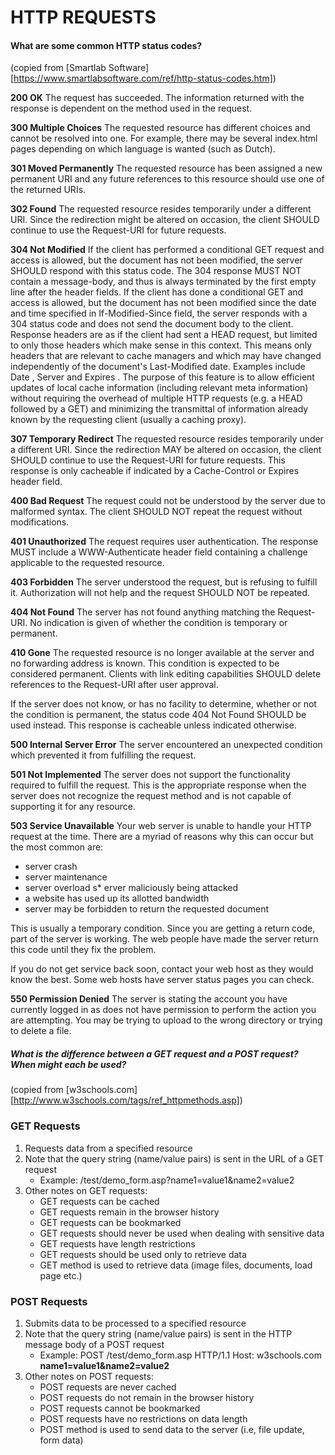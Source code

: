 # HTTP REQUESTS

#### What are some common HTTP status codes?
(copied from [Smartlab Software][https://www.smartlabsoftware.com/ref/http-status-codes.htm])

**200 OK**
The request has succeeded. The information returned with the response is dependent on the method used in the request.

**300 Multiple Choices**
The requested resource has different choices and cannot be resolved into one. For example, there may be several index.html pages depending on which language is wanted (such as Dutch).

**301 Moved Permanently**
The requested resource has been assigned a new permanent URI and any future references to this resource should use one of the returned URIs.

**302 Found**
The requested resource resides temporarily under a different URI. Since the redirection might be altered on occasion, the client SHOULD continue to use the Request-URI for future requests.

**304 Not Modified**
If the client has performed a conditional GET request and access is allowed, but the document has not been modified, the server SHOULD respond with this status code. The 304 response MUST NOT contain a message-body, and thus is always terminated by the first empty line after the header fields. If the client has done a conditional GET and access is allowed, but the document has not been modified since the date and time specified in If-Modified-Since field, the server responds with a 304 status code and does not send the document body to the client. Response headers are as if the client had sent a HEAD request, but limited to only those headers which make sense in this context. This means only headers that are relevant to cache managers and which may have changed independently of the document's Last-Modified date. Examples include Date , Server and Expires . The purpose of this feature is to allow efficient updates of local cache information (including relevant meta information) without requiring the overhead of multiple HTTP requests (e.g. a HEAD followed by a GET) and minimizing the transmittal of information already known by the requesting client (usually a caching proxy).

**307 Temporary Redirect**
The requested resource resides temporarily under a different URI. Since the redirection MAY be altered on occasion, the client SHOULD continue to use the Request-URI for future requests. This response is only cacheable if indicated by a Cache-Control or Expires header field.

**400 Bad Request**
The request could not be understood by the server due to malformed syntax. The client SHOULD NOT repeat the request without modifications.

**401 Unauthorized**
The request requires user authentication. The response MUST include a WWW-Authenticate header field containing a challenge applicable to the requested resource.

**403 Forbidden**
The server understood the request, but is refusing to fulfill it. Authorization will not help and the request SHOULD NOT be repeated.

**404 Not Found**
The server has not found anything matching the Request-URI. No indication is given of whether the condition is temporary or permanent.

**410 Gone**
The requested resource is no longer available at the server and no forwarding address is known. This condition is expected to be considered permanent. Clients with link editing capabilities SHOULD delete references to the Request-URI after user approval.

If the server does not know, or has no facility to determine, whether or not the condition is permanent, the status code 404 Not Found SHOULD be used instead. This response is cacheable unless indicated otherwise.

**500 Internal Server Error**
The server encountered an unexpected condition which prevented it from fulfilling the request.

**501 Not Implemented**
The server does not support the functionality required to fulfill the request. This is the appropriate response when the server does not recognize the request method and is not capable of supporting it for any resource.

**503 Service Unavailable**
Your web server is unable to handle your HTTP request at the time. There are a myriad of reasons why this can occur but the most common are:

* server crash
* server maintenance
* server overload
s* erver maliciously being attacked
* a website has used up its allotted bandwidth
* server may be forbidden to return the requested document

This is usually a temporary condition. Since you are getting a return code, part of the server is working. The web people have made the server return this code until they fix the problem.

If you do not get service back soon, contact your web host as they would know the best. Some web hosts have server status pages you can check.

**550 Permission Denied**
The server is stating the account you have currently logged in as does not have permission to perform the action you are attempting. You may be trying to upload to the wrong directory or trying to delete a file.



##### What is the difference between a GET request and a POST request? When might each be used?
(copied from [w3schools.com][http://www.w3schools.com/tags/ref_httpmethods.asp])

### GET Requests
1. Requests data from a specified resource
2. Note that the query string (name/value pairs) is sent in the URL of a GET request
	* Example: /test/demo_form.asp?name1=value1&name2=value2
3. Other notes on GET requests: 
	* GET requests can be cached
	* GET requests remain in the browser history
	* GET requests can be bookmarked
	* GET requests should never be used when dealing with sensitive data
	* GET requests have length restrictions
	* GET requests should be used only to retrieve data
	* GET method is used to retrieve data (image files, documents, load page etc.) 

### POST Requests
1. Submits data to be processed to a specified resource
2. Note that the query string (name/value pairs) is sent in the HTTP message body of a POST request
	* Example: 
		POST /test/demo_form.asp HTTP/1.1
		Host: w3schools.com
		**name1=value1&name2=value2**
3. Other notes on POST requests:
	* POST requests are never cached
	* POST requests do not remain in the browser history
	* POST requests cannot be bookmarked
	* POST requests have no restrictions on data length
	* POST method is used to send data to the server (i.e, file update, form data)